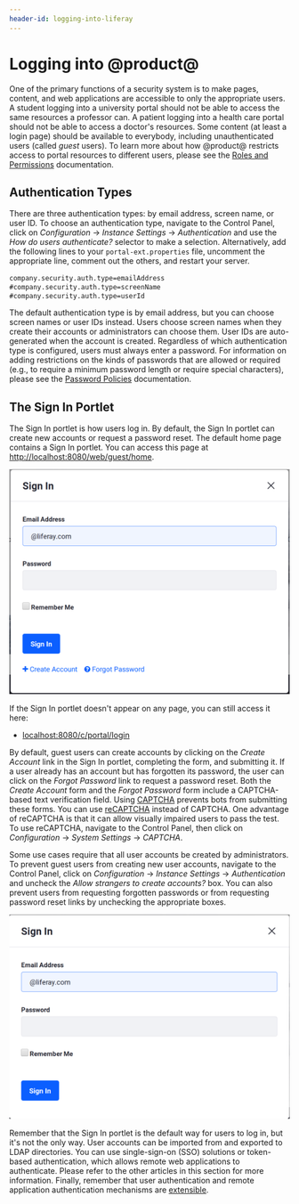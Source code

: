 ```yaml
---
header-id: logging-into-liferay
---
```


# Logging into @product@

One of the primary functions of a security system is to make pages, content, and
web applications are accessible to only the appropriate users. A student
logging into a university portal should not be able to access the same resources
a professor can. A patient logging into a health care portal should not be able
to access a doctor's resources. Some content (at least a login page) should be
available to everybody, including unauthenticated users (called *guest* users).
To learn more about how @product@ restricts access to portal resources to
different users, please see the 
[Roles and Permissions](/docs/7-1/user/-/knowledge_base/u/roles-and-permissions) 
documentation. 

## Authentication Types

There are three authentication types: by email address, screen
name, or user ID. To choose an authentication type, navigate to the Control
Panel, click on *Configuration* &rarr; *Instance Settings* &rarr;
*Authentication* and use the *How do users authenticate?* selector to make
a selection. Alternatively, add the following lines to your
`portal-ext.properties` file, uncomment the appropriate line, comment out the
others, and restart your server.

    company.security.auth.type=emailAddress
    #company.security.auth.type=screenName
    #company.security.auth.type=userId

The default authentication type is by email address, but you can choose screen
names or user IDs instead. Users choose screen names when they create their
accounts or administrators can choose them. User IDs are auto-generated when the
account is created. Regardless of which authentication type is configured, users
must always enter a password. For information on
adding restrictions on the kinds of passwords that are allowed or required
(e.g., to require a minimum password length or require special characters),
please see the 
[Password Policies](/docs/7-1/user/-/knowledge_base/u/password-policies) 
documentation. 

## The Sign In Portlet

The Sign In portlet is how users log in. By default, the Sign In portlet can
create new accounts or request a password reset. The default home page contains
a Sign In portlet. You can access this page at
[http://localhost:8080/web/guest/home](http://localhost:8080/web/guest/home).

![Figure 1: By default, the Sign In portlet allows users to log in, create a new account, or request a password reset.](../../images/sign-in-portlet.png)

If the Sign In portlet doesn't appear on any page, you can still access it here:

- [localhost:8080/c/portal/login](localhost:8080/c/portal/login)

By default, guest users can create accounts by clicking on the *Create Account*
link in the Sign In portlet, completing the form, and submitting it. If a user
already has an account but has forgotten its password, the user can click on the
*Forgot Password* link to request a password reset. Both the *Create Account*
form and the *Forgot Password* form include a CAPTCHA-based text verification
field. Using [CAPTCHA](http://www.captcha.net) prevents bots from submitting
these forms. You can use
[reCAPTCHA](https://www.google.com/recaptcha/intro/index.html) instead of
CAPTCHA. One advantage of reCAPTCHA is that it can allow visually impaired
users to pass the test. To use reCAPTCHA, navigate to the Control Panel, then
click on *Configuration* &rarr; *System Settings* &rarr; *CAPTCHA*.

Some use cases require that all user accounts be created by administrators.
To prevent guest users from creating new user accounts, navigate to the Control
Panel, click on *Configuration* &rarr; *Instance Settings* &rarr;
*Authentication* and uncheck the *Allow strangers to create accounts?* box. You
can also prevent users from requesting forgotten passwords or from requesting
password reset links by unchecking the appropriate boxes. 

![Figure 2: Here's a view of the Sign In portlet with the *Create Account* and *Forgot Password* options removed.](../../images/sign-in-portlet2.png)

Remember that the Sign In portlet is the default way for users to log in, but
it's not the only way. User accounts can be imported from and exported to LDAP
directories. You can use single-sign-on (SSO) solutions or token-based
authentication, which allows remote web applications to authenticate. Please
refer to the other articles in this section for more information. Finally,
remember that  user authentication and remote application authentication
mechanisms are
[extensible](/docs/7-1/tutorials/-/knowledge_base/t/authentication-pipelines). 

